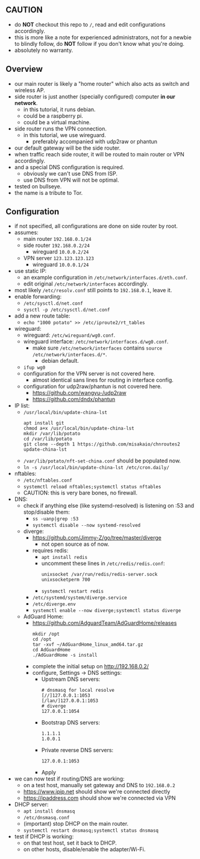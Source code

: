 ## CAUTION
* do **NOT** checkout this repo to `/`, read and edit configurations accordingly.
* this is more like a note for experienced administrators, not for a newbie to blindly follow, do **NOT** follow if you don't know what you're doing.
* absolutely no warranty.

## Overview
* our main router is likely a "home router" which also acts as switch and wireless AP.
* side router is just another (specially configured) computer **in our network**.
	* in this tutorial, it runs debian.
	* could be a raspberry pi.
	* could be a virtual machine.
* side router runs the VPN connection.
	* in this tutorial, we use wireguard.
		* preferably accompanied with udp2raw or phantun
* our default gateway will be the side router.
* when traffic reach side router, it will be routed to main router or VPN accordingly.
* and a special DNS configuration is required.
	* obviously we can't use DNS from ISP.
	* use DNS from VPN will not be optimal.
* tested on bullseye.
* the name is a tribute to Tor.

## Configuration
* if not specified, all configurations are done on side router by root.
* assumes:
	* main router `192.168.0.1/24`
	* side router `192.168.0.2/24`
		* wireguard `10.0.0.2/24`
	* VPN server `123.123.123.123`
		* wireguard `10.0.0.1/24`
* use static IP:
	* an example configuration in `/etc/network/interfaces.d/eth.conf`.
	* edit original `/etc/network/interfaces` accordingly.
* most likely `/etc/resolv.conf` still points to `192.168.0.1`, leave it.
* enable forwarding:
	* `/etc/sysctl.d/net.conf`
	* `sysctl -p /etc/sysctl.d/net.conf`
* add a new route table:
	* `echo "1000 potato" >> /etc/iproute2/rt_tables`
* wireguard:
	* wireguard: `/etc/wireguard/wg0.conf`.
	* wireguard interface: `/etc/network/interfaces.d/wg0.conf`.
		* make sure `/etc/network/interfaces` contains `source /etc/network/interfaces.d/*`.
			* debian default.
	* `ifup wg0`
	* configuration for the VPN server is not covered here.
		* almost identical sans lines for routing in interface config.
	* configuration for udp2raw/phantun is not covered here.
		* https://github.com/wangyu-/udp2raw
		* https://github.com/dndx/phantun
* IP list:
	* `/usr/local/bin/update-china-lst`
		```
		apt install git
		chmod a+x /usr/local/bin/update-china-lst
		mkdir /var/lib/potato
		cd /var/lib/potato
		git clone --depth 1 https://github.com/misakaio/chnroutes2
		update-china-lst
		```
	* `/var/lib/potato/nft-set-china.conf` should be populated now.
	* `ln -s /usr/local/bin/update-china-lst /etc/cron.daily/`
* nftables:
	* `/etc/nftables.conf`
	* `systemctl reload nftables;systemctl status nftables`
	* CAUTION: this is very bare bones, no firewall.
* DNS:
	* check if anything else (like systemd-resolved) is listening on :53 and stop/disable them:
		* `ss -uanp|grep :53`
		* `systemctl disable --now systemd-resolved`
	* diverge:
		* https://github.com/Jimmy-Z/go/tree/master/diverge
			* not open source as of now.
		* requires redis:
			* `apt install redis`
			* uncomment these lines in `/etc/redis/redis.conf`:
				```
				unixsocket /var/run/redis/redis-server.sock
				unixsocketperm 700
				```
			* `systemctl restart redis`
		* `/etc/systemd/system/diverge.service`
		* `/etc/diverge.env`
		* `systemctl enable --now diverge;systemctl status diverge`
	* AdGuard Home:
		* https://github.com/AdguardTeam/AdGuardHome/releases
			```
			mkdir /opt
			cd /opt
			tar -xvf ~/AdGuardHome_linux_amd64.tar.gz
			cd AdGuardHome
			./AdGuardHome -s install
			```
		* complete the initial setup on http://192.168.0.2/
		* configure, Settings -> DNS settings:
			* Upstream DNS servers:
				```
				# dnsmasq for local resolve
				[//]127.0.0.1:1053
				[/lan/]127.0.0.1:1053
				# diverge
				127.0.0.1:1054
				```
			* Bootstrap DNS servers:
				```
				1.1.1.1
				1.0.0.1
				```
			* Private reverse DNS servers:
				```
				127.0.0.1:1053
				```
			* Apply
* we can now test if routing/DNS are working:
	* on a test host, manually set gateway and DNS to `192.168.0.2`
	* https://www.ipip.net should show we're connected directly
	* https://ipaddress.com should show we're connected via VPN
* DHCP server:
	* `apt install dnsmasq`
	* `/etc/dnsmasq.conf`
	* (important) stop DHCP on the main router.
	* `systemctl restart dnsmasq;systemctl status dnsmasq`
* test if DHCP is working:
	* on that test host, set it back to DHCP.
	* on other hosts, disable/enable the adapter/Wi-Fi.

